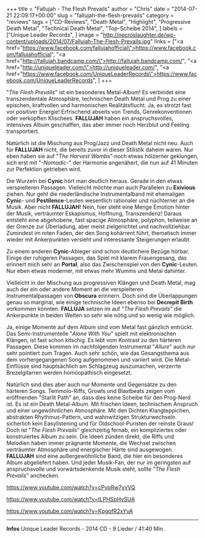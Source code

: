 +++
title = "Fallujah - The Flesh Prevails"
author = "Chris"
date = "2014-07-21 22:09:17+00:00"
slug = "fallujah-the-flesh-prevails"
category = "reviews"
tags = ["CD-Reviews", "Death Metal", "Highlight", "Progressive Death Metal", "Technical Death Metal", "Top-Scheibe 2014", ]
labels = ["Unique Leader Records", ]
image = "http://necroslaughter.de/wp-content/uploads/2014/07/Fallujah-The-Flesh-Prevails.jpg"
links = ["<a href=\"https://www.facebook.com/fallujahofficial\">https://www.facebook.com/fallujahofficial</a>", "<a href=\"http://fallujah.bandcamp.com/\">http://fallujah.bandcamp.com/</a>", "<a href=\"http://uniqueleader.com/\">http://uniqueleader.com/</a>", "<a href=\"https://www.facebook.com/UniqueLeaderRecords\">https://www.facebook.com/UniqueLeaderRecords</a>", ]
+++



"_The Flesh Prevails_" ist ein besonderes Metal-Album! Es verbindet eine transzendentale Atmosphäre, technischen Death Metal und Prog zu einer epischen, kraftvollen und harmonischen Realitätsflucht. Ja, es strotzt fast vor positiver Energie! Erfrischend abseits von Trends, Genrekonventionen oder verkopften Klischees. **FALLUJAH** haben ein anspruchsvolles, intensives Album geschaffen, das aber immer noch Herzblut und Feeling transportiert.

Natürlich ist die Mischung aus Prog/Jazz und Death Metal nicht neu. Auch für **FALLUJAH** nicht, die bereits zuvor in dieser Stilistik daheim waren. Nur eben haben sie auf "_The Harvest Wombs_" noch etwas hölzerner geklungen, sich erst mit "_-Nomadic-_" der Harmonie angenähert, die nun auf 41 Minuten zur Perfektion getrieben wird.

Die Wurzeln bei **Cynic** hört man deutlich heraus. Gerade in den etwas verspielteren Passagen. Vielleicht möchte man auch Parallelen zu **Exivious** ziehen. Nur geht die niederländische Instrumentalband mit ehemaligen **Cynic**- und **Pestilence**-Leuten wesentlich rationaler und nüchterner an die Musik. Aber nicht **FALLUJAH**! Nein, hier steht eine Menge Emotion hinter der Musik, verträumter Eskapismus, Hoffnung, Transzendenz! Daraus entsteht eine abgehobene, fast spacige Atmosphäre, polyphon, teilweise an der Grenze zur Überladung, aber meist zielgerichtet und nachvollziehbar. Zumindest im roten Faden, der den Song kohärrent führt, thematisch immer wieder mit Ankerpunkten versieht und interessante Steigerungen erlaubt.

Zu einem anderen **Cynic**-Ableger sind schon deutlichere Bezüge hörbar. Einige der ruhigeren Passagen, das Spiel mit klarem Frauengesang, das erinnert mich sehr an **Portal**, also das Zwischenspiel von den **Cynic**-Leuten. Nur eben etwas moderner, mit etwas mehr Wumms und Metal dahinter.

Vielleicht in der Mischung aus progressiven Klängen und Death Metal, mag auch der ein oder andere Moment an die verspielteren Instrumentalpassagen von **Obscura** erinnern. Doch sind die Überlappungen genau so marginal, wie einige technische Ideen ebenso bei **Decrepit Birth** vorkommen könnten. **FALLUJA** setzen im auf "_The Flesh Prevails_" die Ankerpunkte in beiden Welten so sehr wie nötig und so wenig wie möglich.

Ja, einige Momente auf dem Album sind vom Metal fast gänzlich entrückt. Das Semi-Instrumentelle "_Alone With You_" spielt mit elektronischen Klängen, ist fast schon kitschig. Es lebt vom Kontrast zu den härteren Passagen. Diese kommen im nachfolgenden Instrumental "_Allure_" auch nur sehr pointiert zum Tragen. Auch sehr schön, wie das Gesangsthema aus dem vorhergegangenen Song aufgenommen und variiert wird. Die Metal-Einflüsse sind hauptsächlich am Schlagzeug auszumachen, verzerrte Brezelgitarren werden homöopathisch eingesetzt.

Natürlich sind dies aber auch nur Momente und Gegensätze zu den härteren Songs. Temmolo-Riffs, Growls und Blastbeats zeigen vom eröffnenden "Starlit Path" an, dass dies keine Scheibe für den Prog-Nerd ist. Es ist ein Death Metal-Album. Mit frischen Ideen, technischem Anspruch und einer ungewöhnlichen Atmosphäre. Mit den Dichten Klangteppichen, abstrakten Rhythmus-Pattern, und wahnwitzigen Strukturwechseln sicherlich kein Easylistening und für Oldschool-Puristen der reinste Graus! Doch ist "_The Flesh Prevails_" gleichzeitig fernab, ein kompliziertes oder konstruiertes Album zu sein. Die Ideen zünden direkt, die Riffs und Melodien haben immer prägnante Momente, die Wechsel zwischen verträumter Atmosphäre und energischer Härte sind ausgewogen. **FALLUJAH** sind eine außergewöhnliche Band, die hier ein besonderes Album abgeliefert haben. Und jeder Musik-Fan, der nur im geringsten auf anspruchsvolle und vorwärtsdenkende Musik steht, sollte "_The Flesh Prevails_" anchecken.

https://www.youtube.com/watch?v=cPypRw7yvVQ

https://www.youtube.com/watch?v=tLPHSpHvSUA

https://www.youtube.com/watch?v=KpgofR2xYvA



---
**Infos**
Unique Leader Records - 2014
CD - 9 Lieder / 41:40 Min.
